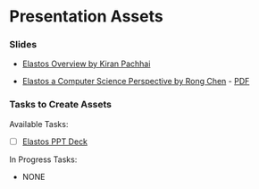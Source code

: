 

# Presentation Assets


### Slides

- [Elastos Overview by Kiran Pachhai](https://drive.google.com/open?id=1xYunsUj9NmuLCIoUQM5hPqVBSRTqdzKY)

- [Elastos a Computer Science Perspective by Rong Chen](/https://drive.google.com/open?id=15zr0C-yiCRj-5mY10QxwAfhD7_auZpOL) - [PDF](https://drive.google.com/open?id=149xpEHbgNazL5gFjaOVgv_iiPeK243_I)


### Tasks to Create Assets

Available Tasks:

- [ ] [Elastos PPT Deck](https://www.cyberrepublic.org/task-detail/5bcf6adf964c1800891d1e66)

In Progress Tasks:

- NONE
